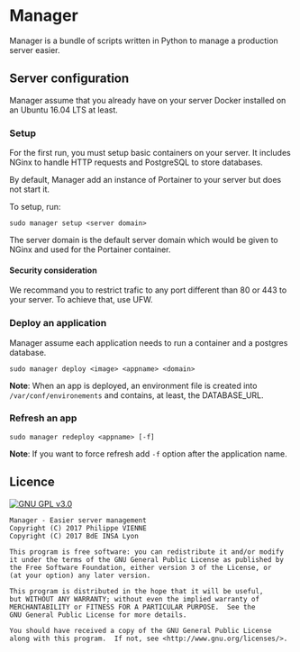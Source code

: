 # Manager
Manager is a bundle of scripts written in Python to manage a production 
server easier.

## Server configuration
Manager assume that you already have on your server Docker installed on
an Ubuntu 16.04 LTS at least.

### Setup
For the first run, you must setup basic containers on your server. It 
includes NGinx to handle HTTP requests and PostgreSQL to store databases.

By default, Manager add an instance of Portainer to your server but does
not start it.

To setup, run:
```
sudo manager setup <server domain>
```

The server domain is the default server domain which would be given to
NGinx and used for the Portainer container.

#### Security consideration
We recommand you to restrict trafic to any port different than 80 or 443
to your server. To achieve that, use UFW.

### Deploy an application
Manager assume each application needs to run a container and a postgres
database.

```
sudo manager deploy <image> <appname> <domain>
```

**Note**: When an app is deployed, an environment file is created into 
`/var/conf/environements` and contains, at least, the DATABASE_URL.

### Refresh an app
```
sudo manager redeploy <appname> [-f]
```

**Note**: If you want to force refresh add `-f` option after the 
application name.

## Licence

[![GNU GPL v3.0](http://www.gnu.org/graphics/gplv3-127x51.png)](http://www.gnu.org/licenses/gpl.html)

```
Manager - Easier server management
Copyright (C) 2017 Philippe VIENNE
Copyright (C) 2017 BdE INSA Lyon

This program is free software: you can redistribute it and/or modify
it under the terms of the GNU General Public License as published by
the Free Software Foundation, either version 3 of the License, or
(at your option) any later version.

This program is distributed in the hope that it will be useful,
but WITHOUT ANY WARRANTY; without even the implied warranty of
MERCHANTABILITY or FITNESS FOR A PARTICULAR PURPOSE.  See the
GNU General Public License for more details.

You should have received a copy of the GNU General Public License
along with this program.  If not, see <http://www.gnu.org/licenses/>.
```
